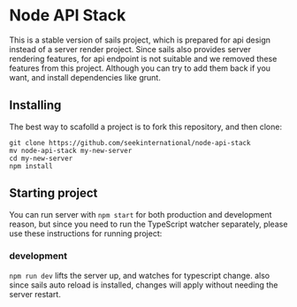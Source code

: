 # Node API Stack
This is a stable version of sails project, which is prepared for api design instead of a server render project.
Since sails also provides server rendering features, for api endpoint is not suitable and we removed these features from this
project. Although you can try to add them back if you want, and install dependencies like grunt.


## Installing
The best way to scafolld a project is to fork this repository, and then clone:

```
git clone https://github.com/seekinternational/node-api-stack
mv node-api-stack my-new-server
cd my-new-server
npm install
``` 

## Starting project

You can run server with `npm start` for both production and development reason, but since you need to run the TypeScript watcher separately, please use these instructions for
running project:

### development
`npm run dev` lifts the server up, and watches for typescript change. also since sails auto reload is installed, changes will apply without
needing the server restart.